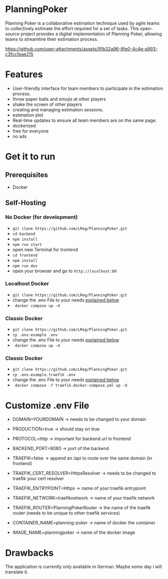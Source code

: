 # PlanningPoker

Planning Poker is a collaborative estimation technique used by agile teams to collectively estimate the effort required for a set of tasks. This open-source project provides a digital implementation of Planning Poker, allowing teams to streamline their estimation process.

https://github.com/user-attachments/assets/91b32a96-8fe0-4c4e-a993-c3fcc1eae215

# Features

- User-friendly interface for team members to participate in the estimation process.
- throw paper balls and emojis at other players
- shake the screen of other players
- creating and managing estimation sessions.
- estimation plot
- Real-time updates to ensure all team members are on the same page.
- dockerized
- free for everyone
- no ads

# Get it to run 
## Prerequisites

- Docker

## Self-Hosting

### No Docker (for development)
- ```git clone https://github.com/LReg/PlanningPoker.git```
- ```cd backend```
- ```npm install```
- ```npm run start```
- open new Terminal for trontend
- ```cd frontend```
- ```npm install```
- ```npm run dev```
- open your browser and go to ```http://localhost:80```

### Localhost Docker
- ```git clone https://github.com/LReg/PlanningPoker.git```
- change the .env File to your needs [explained below](#customize-env-file)
- ``` docker compose up -d```
 
### Classic Docker
- ```git clone https://github.com/LReg/PlanningPoker.git```
- ```cp .env.example .env``` 
- change the .env File to your needs [explained below](#customize-env-file)
- ``` docker compose up -d```

### Classic Docker
- ```git clone https://github.com/LReg/PlanningPoker.git```
- ```cp .env.example.traefik .env```
- change the .env File to your needs [explained below](#customize-env-file)
- ``` docker compose -f traefik.docker-compose.yml up -d```

# Customize .env File
- DOMAIN=YOURDOMAIN -> needs to be changed to your domain
- PRODUCTION=true -> should stay on true
- PROTOCOL=http -> important for backend url in frontend
- BACKEND_PORT=8080 -> port of the backend
 
- TRAEFIK=false -> append an /api to route over the same domain (in frontend)
- TRAEFIK_CERT_RESOLVER=HttpsResolver -> needs to be changed to traefik your cert resolver
- TRAEFIK_ENTRYPOINT=Https -> name of your traefik entrypoint
- TRAEFIK_NETWORK=traefiknetwork -> name of your traefik network
- TRAEFIK_ROUTER=PlanningPokerRouter -> the name of the traefik router (needs to be unique to other traefik services)
 
- CONTAINER_NAME=planning-poker -> name of docker the container
- IMAGE_NAME=planningpoker -> name of the docker image
 
# Drawbacks 
The application is currently only available in German. Maybe some day i will translate it. 
